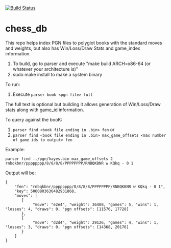 [![Build Status](https://travis-ci.org/pychess/chess_db.svg?branch=master)](https://travis-ci.org/pychess/chess_db)

# chess_db

This repo helps index PGN files to polyglot books with the standard moves and weights, but also has Win/Loss/Draw Stats and game_index information.

1. To build, go to parser and execute "make build ARCH=x86-64 (or whatever your architecture is)"
2. sudo make install to make a system binary

To run:

1. Execute `parser book <pgn file> full` 

The full text is optional but building it allows generation of Win/Loss/Draw stats along with game_id information.

To query against the booK:

1. `parser find <book file ending in .bin> fen`
or
2. `parser find <book file ending in .bin> max_game_offsets <max number of game ids to output> fen`

Example:

`parser find ../pgn/hayes.bin max_game_offsets 2 rnbqkbnr/pppppppp/8/8/8/8/PPPPPPPP/RNBQKBNR w KQkq - 0 1`

Output will be:

~~~
{
    "fen": "rnbqkbnr/pppppppp/8/8/8/8/PPPPPPPP/RNBQKBNR w KQkq - 0 1",
    "key": 5060803636482931868,
    "moves": [
       {
            "move": "e2e4", "weight": 36408, "games": 5, "wins": 1, "losses": 4, "draws": 0, "pgn offsets": [11576, 17728]
       },
       {
            "move": "d2d4", "weight": 29126, "games": 4, "wins": 1, "losses": 3, "draws": 0, "pgn offsets": [14368, 20176]
       }
    ]
}
~~~


